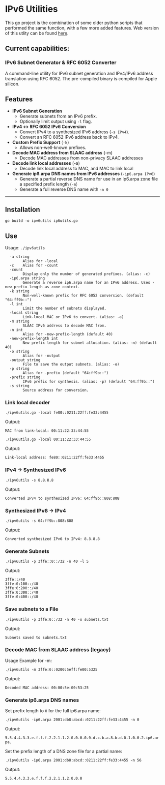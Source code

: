 # IPv6 Utilities
This go project is the combination of some older python scripts that performed the same function, with a few more added features. Web version of this utlity can be found [here](https://tools.forwardingplane.net).

## Current capabilities: 
### IPv6 Subnet Generator & RFC 6052 Converter

A command-line utility for IPv6 subnet generation and IPv4/IPv6 address translation using RFC 6052.
The pre-compiled binary is compiled for Apple silicon.

## Features
- **IPv6 Subnet Generation**  
  - Generate subnets from an IPv6 prefix.  
  - Optionally limit output using `-l` flag.
- **IPv4 ↔ RFC 6052 IPv6 Conversion**  
  - Convert IPv4 to a synthesized IPv6 address (`-s IPv4`).  
  - Convert an RFC 6052 IPv6 address back to IPv4.  
- **Custom Prefix Support** (`-k`)  
  - Allows non-well-known prefixes.
- **Decode MAC address from SLAAC address** (-m)
  - Decode MAC addresses from non-privacy SLAAC addresses
- **Decode link local addresses** (-a)
  - Decode link local address to MAC, and MAC to link local
- **Generate ip6.arpa DNS names from IPv6 addresses** (`-ip6.arpa IPv6`)
  - Generate a partial reverse DNS name for use in an ip6.arpa zone file a specified prefix length (`-n`)
  - Generate a full reverse DNS name with `-n 0`
---

## Installation

`go build -o ipv6utils ip6utils.go`

## Use

Usage:
`./ipv6utils`
```
  -a string
        Alias for -local
  -c    Alias for -count
  -count
        Display only the number of generated prefixes. (alias: -c)
  -ip6.arpa string
        Generate a reverse ip6.arpa name for an IPv6 address. Uses -new-prefix-length as zone context.
  -k string
        Non-well-known prefix for RFC 6052 conversion. (default "64:ff9b::")
  -l int
        Limit the number of subnets displayed.
  -local string
        Link-local MAC or IPv6 to convert. (alias: -a)
  -m string
        SLAAC IPv6 address to decode MAC from.
  -n int
        Alias for -new-prefix-length (default 40)
  -new-prefix-length int
        New prefix length for subnet allocation. (alias: -n) (default 40)
  -o string
        Alias for -output
  -output string
        File to save the output subnets. (alias: -o)
  -p string
        Alias for -prefix (default "64:ff9b::")
  -prefix string
        IPv6 prefix for synthesis. (alias: -p) (default "64:ff9b::")
  -s string
        Source address for conversion.
```

### Link local decoder

`./ipv6utils.go -local fe80::0211:22ff:fe33:4455`

Output: 

`MAC from link-local: 00:11:22:33:44:55`

`./ipv6utils.go -local 00:11:22:33:44:55`

Output: 

`Link-local address: fe80::0211:22ff:fe33:4455`

### IPv4 → Synthesized IPv6

`./ipv6utils -s 8.8.8.8`

Output: 

`Converted IPv4 to synthesized IPv6: 64:ff9b::808:808`

### Synthesized IPv6 → IPv4

`./ipv6utils -s 64:ff9b::808:808`

Output:

`Converted synthesized IPv6 to IPv4: 8.8.8.8`

### Generate Subnets

`./ipv6utils -p 3ffe::0::/32 -n 40 -l 5`

Output:

```
3ffe::/40
3ffe:0:100::/40
3ffe:0:200::/40
3ffe:0:300::/40
3ffe:0:400::/40
```

### Save subnets to a File

`./ipv6utils -p 3ffe:0::/32 -n 40 -o subnets.txt`

Output: 

`Subnets saved to subnets.txt`

### Decode MAC from SLAAC address (legacy)

Usage Example for -m:

`./ipv6utils -m 3ffe:0::0200:5eff:fe00:5325`

Output: 

`Decoded MAC address: 00:00:5e:00:53:25`

### Generate ip6.arpa DNS names

Set prefix length to `0` for the full ip6.arpa name:

`./ipv6utils -ip6.arpa 2001:db8:abcd::0211:22ff:fe33:4455 -n 0`

Output:

`5.5.4.4.3.3.e.f.f.f.2.2.1.1.2.0.0.0.0.0.d.c.b.a.8.b.d.0.1.0.0.2.ip6.arpa.`

Set the prefix length of a DNS zone file for a partial name:

`./ipv6utils -ip6.arpa 2001:db8:abcd::0211:22ff:fe33:4455 -n 56`

Output:

`5.5.4.4.3.3.e.f.f.f.2.2.1.1.2.0.0.0`

